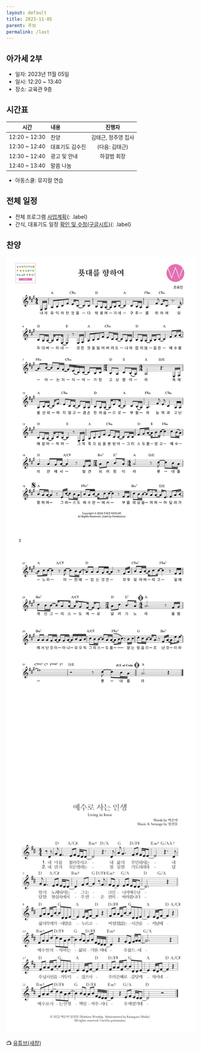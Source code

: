 ```yaml
---
layout: default
title: 2023-11-05
parent: 주보
permalink: /last
---
```


## 아가세 2부
- 일자: 2023년 11월 05일
- 일시: 12:20 ~ 13:40
- 장소: 교육관 9층

## 시간표

|시간| 내용 | 진행자|
|:---:|:-------------------------------------------|:----:|
| 12:20 ~ 12:30 | 찬양 | 김태근, 정주영 집사|
| 12:30 ~ 12:40 | 대표기도 김수진 | (다음: 김태근) |
| 12:30 ~ 12:40 | 광고 및 안내| 하걸범 회장|
| 12:40 ~ 13:40 | 말씀 나눔| |

- 아동스쿨: 뮤지컬 연습

## 전체 일정

- 전체 프로그램 [사업계획](schedule){: .label}
- 간식, 대표기도 일정 [확인 및 수정(구글시트)](https://docs.google.com/spreadsheets/d/1lbI19_aBxfNdhaPLaUOwoYV0HYdjHeSiXNjnpaHt0dw/edit?usp=sharing){: .label}

## 찬양

![](attachments/2023-11-05_1.webp)
![](attachments/2023-11-05_2.jpeg)
![](attachments/2023-11-05_3.jpeg)

📺 [유튜브(새창)](https://www.youtube.com/watch?v=KAIuTUg7iR4&list=PLb8xb_lIoJ_Gtm22n0s37l5B7EJaXIl4B&index=1)
